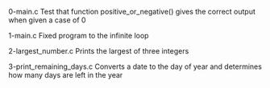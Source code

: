 0-main.c	Test that function positive_or_negative() gives the correct output when given a case of 0

1-main.c	Fixed program to the infinite loop

2-largest_number.c	Prints the largest of three integers

3-print_remaining_days.c	Converts a date to the day of year and determines how many days are left in the year


